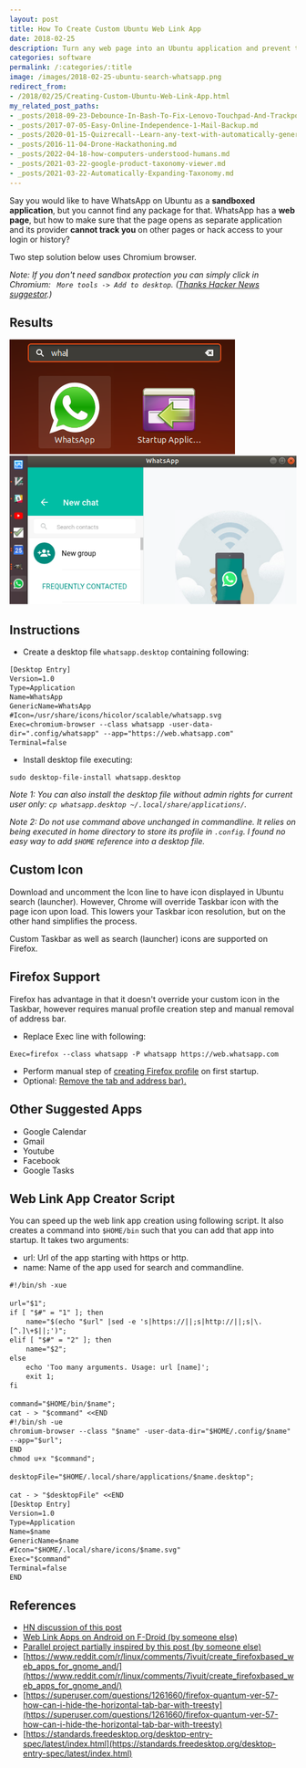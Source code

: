 ```yaml
---
layout: post
title: How To Create Custom Ubuntu Web Link App
date: 2018-02-25
description: Turn any web page into an Ubuntu application and prevent the web owner from tracking you around the web.
categories: software
permalink: /:categories/:title
image: /images/2018-02-25-ubuntu-search-whatsapp.png
redirect_from:
- /2018/02/25/Creating-Custom-Ubuntu-Web-Link-App.html
my_related_post_paths:
- _posts/2018-09-23-Debounce-In-Bash-To-Fix-Lenovo-Touchpad-And-Trackpoint-Lost-Sync.md
- _posts/2017-07-05-Easy-Online-Independence-1-Mail-Backup.md
- _posts/2020-01-15-Quizrecall--Learn-any-text-with-automatically-generated-quiz.md
- _posts/2016-11-04-Drone-Hackathoning.md
- _posts/2022-04-18-how-computers-understood-humans.md
- _posts/2021-03-22-google-product-taxonomy-viewer.md
- _posts/2021-03-22-Automatically-Expanding-Taxonomy.md
---
```




Say you would like to have WhatsApp on Ubuntu as a **sandboxed application**, but you cannot find any package for that.
WhatsApp has a **web page**, but how to make sure that the page opens as separate application and its provider **cannot track you** on other pages or hack access to your login or history?

Two step solution below uses Chromium browser.

*Note: If you don't need sandbox protection you can simply click in Chromium: ``` More tools -> Add to desktop```. ([Thanks Hacker News suggestor](https://news.ycombinator.com/item?id=16458165#16458634).)*

## Results

![Search](/images/2018-02-25-ubuntu-search-whatsapp.png)
![Taskbar](/images/2018-02-25-ubuntu-taskbar-whatsapp.png)

## Instructions

- Create a desktop file ```whatsapp.desktop``` containing following:
```shell
[Desktop Entry]
Version=1.0
Type=Application
Name=WhatsApp
GenericName=WhatsApp
#Icon=/usr/share/icons/hicolor/scalable/whatsapp.svg
Exec=chromium-browser --class whatsapp -user-data-dir=".config/whatsapp" --app="https://web.whatsapp.com"
Terminal=false
```

- Install desktop file executing:
```
sudo desktop-file-install whatsapp.desktop 
```

*Note 1: You can also install the desktop file without admin rights for current user only: ```cp whatsapp.desktop ~/.local/share/applications/```.*

*Note 2: Do not use command above unchanged in commandline. It relies on being executed in home directory to store its profile in ```.config```. I found no easy way to add ```$HOME``` reference into a desktop file.*

## Custom Icon
Download and uncomment the Icon line to have icon displayed in Ubuntu search (launcher). However, Chrome will override Taskbar icon with the page icon upon load. This lowers your Taskbar icon resolution, but on the other hand simplifies the process.

Custom Taskbar as well as search (launcher) icons are supported on Firefox.


## Firefox Support 
Firefox has advantage in that it doesn't override your custom icon in the Taskbar, however requires manual profile creation step and manual removal of address bar.
- Replace Exec line with following:
```
Exec=firefox --class whatsapp -P whatsapp https://web.whatsapp.com
```
- Perform manual step of [creating Firefox profile](https://support.mozilla.org/en-US/kb/profile-manager-create-and-remove-firefox-profiles) on first startup.
- Optional: [Remove the tab and address bar).](https://superuser.com/questions/1261660/firefox-quantum-ver-57-how-can-i-hide-the-horizontal-tab-bar-with-treesty)

## Other Suggested Apps

- Google Calendar
- Gmail
- Youtube
- Facebook
- Google Tasks

## Web Link App Creator Script

You can speed up the web link app creation using following script. It also creates a command into ```$HOME/bin``` such that you can add that app into startup. It takes two arguments: 
- url: Url of the app starting with https or http.
- name: Name of the app used for search and commandline.

```shell
#!/bin/sh -xue

url="$1";
if [ "$#" = "1" ]; then
	name="$(echo "$url" |sed -e 's|https://||;s|http://||;s|\.[^.]\+$||;')";
elif [ "$#" = "2" ]; then
	name="$2";
else
	echo 'Too many arguments. Usage: url [name]';
	exit 1;
fi

command="$HOME/bin/$name";
cat - > "$command" <<END
#!/bin/sh -ue
chromium-browser --class "$name" -user-data-dir="$HOME/.config/$name" --app="$url";
END
chmod u+x "$command";

desktopFile="$HOME/.local/share/applications/$name.desktop";

cat - > "$desktopFile" <<END
[Desktop Entry]
Version=1.0
Type=Application
Name=$name
GenericName=$name
#Icon="$HOME/.local/share/icons/$name.svg"
Exec="$command"
Terminal=false
END
```

## References

- [HN discussion of this post](https://news.ycombinator.com/item?id=16458165#16458634)
- [Web Link Apps on Android on F-Droid (by someone else)](https://f-droid.org/packages/com.tobykurien.webapps/)
- [Parallel project partially inspired by this post (by someone else)](https://quang.im/webcatalog)
- [https://www.reddit.com/r/linux/comments/7ivuit/create_firefoxbased_web_apps_for_gnome_and/](https://www.reddit.com/r/linux/comments/7ivuit/create_firefoxbased_web_apps_for_gnome_and/)
- [https://superuser.com/questions/1261660/firefox-quantum-ver-57-how-can-i-hide-the-horizontal-tab-bar-with-treesty](https://superuser.com/questions/1261660/firefox-quantum-ver-57-how-can-i-hide-the-horizontal-tab-bar-with-treesty)
- [https://standards.freedesktop.org/desktop-entry-spec/latest/index.html](https://standards.freedesktop.org/desktop-entry-spec/latest/index.html)



